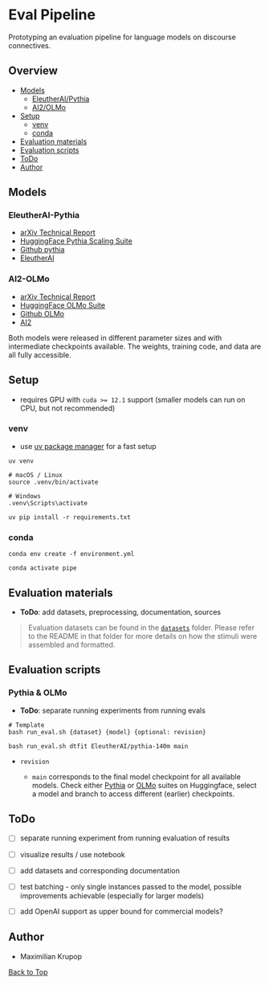 # Eval Pipeline

Prototyping an evaluation pipeline for language models on discourse connectives.

## Overview

- [Models](#models)
  - [EleutherAI/Pythia](#eleutherai-pythia)
  - [AI2/OLMo](#ai2-olmo)
- [Setup](#setup)
  - [venv](#venv)
  - [conda](#conda)
- [Evaluation materials](#evaluation-materials)
- [Evaluation scripts](#evaluation-scripts)
- [ToDo](#todo)
- [Author](#author)

## Models

### EleutherAI-Pythia

- [arXiv Technical Report](https://arxiv.org/abs/2304.01373)
- [HuggingFace Pythia Scaling Suite](https://huggingface.co/collections/EleutherAI/pythia-scaling-suite-64fb5dfa8c21ebb3db7ad2e1)
- [Github pythia](https://github.com/EleutherAI/pythia)
- [EleutherAI](https://www.eleuther.ai/)

### AI2-OLMo

- [arXiv Technical Report](https://arxiv.org/abs/2402.00838)
- [HuggingFace OLMo Suite](https://huggingface.co/collections/allenai/olmo-suite-65aeaae8fe5b6b2122b46778)
- [Github OLMo](https://github.com/allenai/OLMo)
- [AI2](https://allenai.org/)

Both models were released in different parameter sizes and with intermediate checkpoints available. The weights, training code, and data are all fully accessible.

## Setup

- requires GPU with `cuda >= 12.1` support (smaller models can run on CPU, but not recommended)

### venv

- use [uv package manager](https://github.com/astral-sh/uv) for a fast setup

```shell
uv venv
```

```shell
# macOS / Linux
source .venv/bin/activate
```

```shell
# Windows
.venv\Scripts\activate
```

```shell
uv pip install -r requirements.txt
```

### conda

```shell
conda env create -f environment.yml
```

```shell
conda activate pipe
```

## Evaluation materials

- **ToDo**: add datasets, preprocessing, documentation, sources

>Evaluation datasets can be found in the [`datasets`](datasets) folder.
>Please refer to the README in that folder for more details on how the stimuli were assembled and formatted.

## Evaluation scripts

### Pythia & OLMo

- **ToDo**: separate running experiments from running evals

```shell
# Template
bash run_eval.sh {dataset} {model} {optional: revision}
```

```shell
bash run_eval.sh dtfit EleutherAI/pythia-140m main
```

- `revision`

  - `main` corresponds to the final model checkpoint for all available models. Check either [Pythia](https://huggingface.co/collections/EleutherAI/pythia-scaling-suite-64fb5dfa8c21ebb3db7ad2e1) or [OLMo](https://huggingface.co/collections/allenai/olmo-suite-65aeaae8fe5b6b2122b46778) suites on Huggingface, select a model and branch to access different (earlier) checkpoints.

## ToDo

- [ ] separate running experiment from running evaluation of results

- [ ] visualize results / use notebook

- [ ] add datasets and corresponding documentation

- [ ] test batching - only single instances passed to the model, possible improvements achievable (especially for larger models)

- [ ] add OpenAI support as upper bound for commercial models?

## Author

- Maximilian Krupop

[Back to Top](#eval-pipeline)
